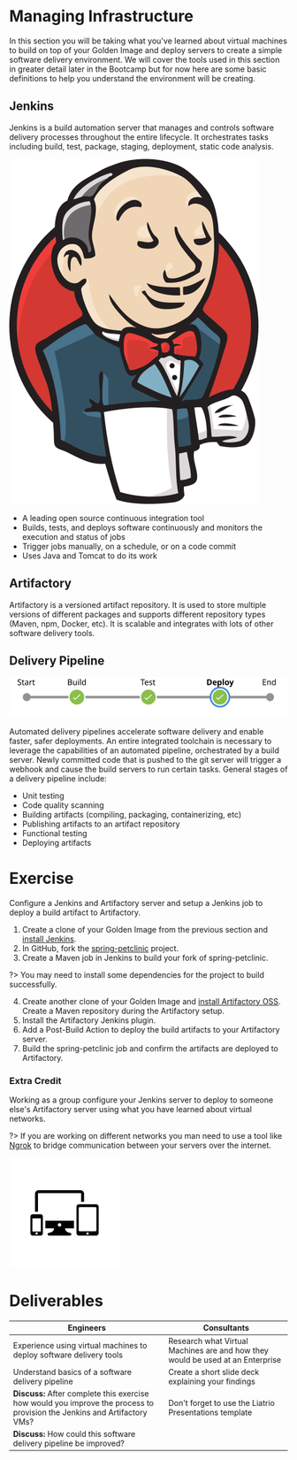 # Managing Infrastructure

In this section you will be taking what you've learned about virtual machines to build on top of your Golden Image and deploy servers to create a simple software delivery environment. We will cover the tools used in this section in greater detail later in the Bootcamp but for now here are some basic definitions to help you understand the environment will be creating. 

## Jenkins 
  Jenkins is a build automation server that manages and controls software delivery processes throughout the entire lifecycle. It orchestrates tasks including build, test, package, staging, deployment, static code analysis.

![](img2/jenkins.svg ':size=226x312 :class=icon')

  - A leading open source continuous integration tool
  - Builds, tests, and deploys software continuously and monitors the execution and status of jobs
  - Trigger jobs manually, on a schedule, or on a code commit
  - Uses Java and Tomcat to do its work

## Artifactory
  Artifactory is a versioned artifact repository. It is used to store multiple versions of different packages and supports different repository types (Maven, npm, Docker, etc). It is scalable and integrates with lots of other software delivery tools.

## Delivery Pipeline

![A Jenkins pipeline showing passing build, test, and deploy stages](img2/delivery-pipeline-stages.svg ':class=img-center')

  Automated delivery pipelines accelerate software delivery and enable faster, safer deployments.
  An entire integrated toolchain is necessary to leverage the capabilities of an automated pipeline, orchestrated by a build server. Newly committed code that is pushed to the git server will trigger a webhook and cause the build servers to run certain tasks. General stages of a delivery pipeline include:
- Unit testing
- Code quality scanning
- Building artifacts (compiling, packaging, containerizing, etc)
- Publishing artifacts to an artifact repository
- Functional testing
- Deploying artifacts

# Exercise

Configure a Jenkins and Artifactory server and setup a Jenkins job to deploy a build artifact to Artifactory.

 1. Create a clone of your Golden Image from the previous section and [install Jenkins](https://wiki.jenkins.io/display/JENKINS/Installing+Jenkins+on+Red+Hat+distributions).
 2. In GitHub, fork the [spring-petclinic](https://github.com/spring-projects/spring-petclinic) project.
 3. Create a Maven job in Jenkins to build your fork of spring-petclinic.

   ?> You may need to install some dependencies for the project to build successfully.

 4. Create another clone of your Golden Image and [install Artifactory OSS](https://www.jfrog.com/confluence/display/JFROG/Installing+Artifactory). Create a Maven repository during the Artifactory setup.
 5. Install the Artifactory Jenkins plugin.
 6. Add a Post-Build Action to deploy the build artifacts to your Artifactory server.
 7. Build the spring-petclinic job and confirm the artifacts are deployed to Artifactory.

### Extra Credit
Working as a group configure your Jenkins server to deploy to someone else's Artifactory server using what you have learned about virtual networks.

?> If you are working on different networks you man need to use a tool like [Ngrok](https://ngrok.com/) to bridge communication between your servers over the internet.

  ![](img2/network.svg ':size=100x100 :class=icon')

# Deliverables

|**Engineers**|**Consultants**|
|-------------|---------------|
| Experience using virtual machines to deploy software delivery tools | Research what Virtual Machines are and how they would be used at an Enterprise |
| Understand basics of a software delivery pipeline | Create a short slide deck explaining your findings |
| **Discuss:** After complete this exercise how would you improve the process to provision the Jenkins and Artifactory VMs? | Don't forget to use the Liatrio Presentations template |
| **Discuss:** How could this software delivery pipeline be improved? |  |
